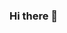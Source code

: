 ### Hi there 👋

<!--
**Blume1932/blume1932** is a ✨ _special_ ✨ repository because its `README.md` (this file) appears on your GitHub profile.



I’m currently working on a project analysing the effect of playing football matches behind closed doors during the pandemic on home team advantage
-->
